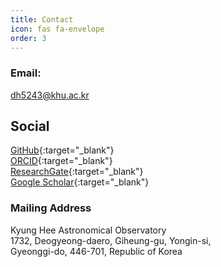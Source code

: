 ```yaml
---
title: Contact
icon: fas fa-envelope
order: 3
---
```


### **Email:**

dh5243@khu.ac.kr

## **Social**

<i class="fab fa-github"></i> [GitHub](https://github.com/donghuison){:target="\_blank"} <br>
<i class="fab fa-orcid"></i> [ORCID](https://orcid.org/0009-0008-4201-4159){:target="\_blank"} <br>
<i class="fab fa-researchgate"></i> [ResearchGate](https://www.researchgate.net/profile/Son-Donghui){:target="\_blank"} <br>
<i class="fab fa-google-scholar"></i> [Google Scholar](https://scholar.google.com/citations?hl=ko&user=gtVr3c4AAAAJ){:target="\_blank"} <br>

<!-- <i class="fab fa-linkedin"></i> [Linkedin](https://www.linkedin.com/in/robertcaddy1/) -->

### **Mailing Address**

Kyung Hee Astronomical Observatory<br>
1732, Deogyeong-daero, Giheung-gu, Yongin-si,<br>
Gyeonggi-do, 446-701, Republic of Korea
